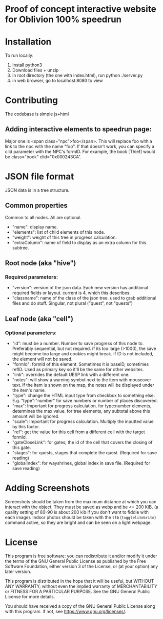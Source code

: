 # Proof of concept interactive website for Oblivion 100% speedrun

# Installation
To run locally:
1. Install python3
2. Download files + unzip
3. in root directory (the one with index.html), run python ./server.py
4. in web browser, go to localhost:8080 to view

# Contributing
The codebase is simple js+html

## Adding interactive elements to speedrun page:
Major one is \<span class="npc">foo\</span>.
This will replace foo with a link to the npc with the name "foo".
If that doesn't work, you can specify a clid parameter with the NPC's formID.
For example, the book [Thief] would be class="book" clid="0x000243CA".

# JSON file format
JSON data is in a tree structure.

## Common properties
Common to all nodes. All are optional.
- "name": display name.
- "elements": list of child elements of this node.
- "weight": weight of this tree in progress calculation.
- "extraColumn": name of field to display as an extra column for this subtree.

## Root node (aka "hive")
### Required parameters:
- "version": version of the json data. Each new version has additional required fields or layout. current is 4, which this describes.
- "classname": name of the class of the json tree. used to grab additional files and do stuff. Singular, not plural ("quest", not "quests")

## Leaf node (aka "cell")
### Optional parameters:
- "id": must be a number. Number to save progress of this node to. Preferably sequential, but not required. if its too large (>1000), the save might become too large and cookies might break. if ID is not included, the element will not be saved.
- "formId": formId of this element. Sometimes it is baseID, sometimes refID. Used as primary key so it'll be the same for other websites.
- "link": overrides the default UESP link with a different one.
- "notes": will show a warning symbol next to the item with mouseover text. If the item is shown on the map, the notes will be displayed under the item's name.
- "type": change the HTML input type from checkbox to something else. E.g. "type":"number" for save numbers or number of places discovered.
- "max": Important for progress calculation. for type:number elements, determines the max value. for tree elements, any subtotal above this amount will be ignored.
- "scale": Important for progress calculation. Multiply the inputted value by this factor.
- "ref": get the value for this cell from a different cell with the target formId.
- "gateCloseLink": for gates, the id of the cell that covers the closing of this gate.
- "stages": for quests, stages that complete the quest. (Required for save reading)
- "globalIndex": for wayshrines, global index in save file. (Required for save reading)


# Adding Screenshots
Screenshots should be taken from the maximum distance at which you can interact with the object. They must be saved as webp and be <= 200 KiB. (a quality setting of 80-90 is about 200 kib if you don't want to fiddle with each image). Indoor photos should be taken with the `tlb` (`togglelitebrite`) command active, so they are bright and can be seen on a light webpage.

# License
This program is free software: you can redistribute it and/or modify
it under the terms of the GNU General Public License as published by
the Free Software Foundation, either version 3 of the License, or
(at your option) any later version.

This program is distributed in the hope that it will be useful,
but WITHOUT ANY WARRANTY; without even the implied warranty of
MERCHANTABILITY or FITNESS FOR A PARTICULAR PURPOSE.  See the
GNU General Public License for more details.

You should have received a copy of the GNU General Public License
along with this program.  If not, see <https://www.gnu.org/licenses/>.
